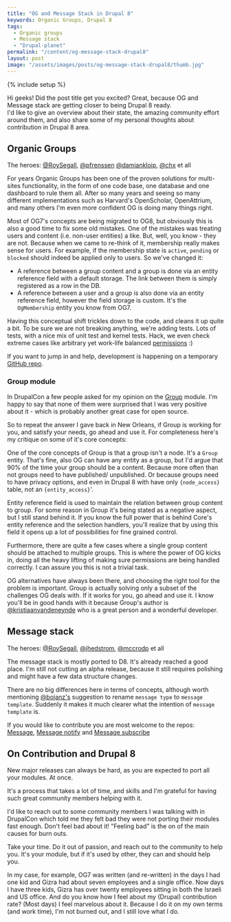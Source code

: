 ```yaml
---
title: "OG and Message Stack in Drupal 8"
keywords: Organic Groups, Drupal 8
tags:
  - Organic groups
  - Message stack
  - "Drupal-planet"
permalink: "/content/og-message-stack-drupal8"
layout: post
image: "/assets/images/posts/og-message-stack-drupal8/thumb.jpg"
---
```


{% include setup %}

Hi geeks! Did the post title get you excited? Great, because OG and Message stack are
getting closer to being Drupal 8 ready.  
I'd like to give an overview about their state, the amazing
community effort around them, and also share some of my personal thoughts about contribution
in Drupal 8 area.

<!-- more -->

## Organic Groups

The heroes: [@RoySegall](https://www.drupal.org/u/RoySegall), [@pfrenssen](https://www.drupal.org/u/pfrenssen) [@damiankloip](https://www.drupal.org/u/damiankloip), [@chx](https://www.drupal.org/u/chx) et all

For years Organic Groups has been one of the proven solutions for multi-sites functionality,
in the form of one code base, one database and one dashboard to rule them all.
After so many years and seeing so many different implementations such as Harvard's OpenScholar, OpenAttrium, and many others I'm even more confident OG is doing many things right.

Most of OG7's concepts are being migrated to OG8, but obviously this is also a good time to fix some
old mistakes. One of the mistakes was treating users and content (i.e. non-user entities) a like. But, well, you know - they are not. Because when we came to re-think of it, membership really makes sense for users. For example, if the membership state is `active`, `pending` or `blocked` should indeed be applied only to users. So we've changed it:

* A reference between a group content and a group is done via an entity reference field with a default storage. The link between them is simply registered as a row in the DB.
* A reference between a user and a group is also done via an entity reference field, however the field storage is custom. It's the `OgMembership` entity you know from OG7.

Having this conceptual shift trickles down to the code, and cleans it up quite a bit. To be sure we are not
breaking anything, we're adding tests. Lots of tests, with a nice mix of unit test and kernel tests. Hack, we even check extreme cases like arbitrary yet work-life balanced [permissions](https://github.com/amitaibu/og/blob/c2bf4de582105e8c71f52d48c423c98d18fe75bf/tests/src/Unit/PermissionEventTest.php#L389-L390) :)

If you want to jump in and help, development is happening on a temporary [GitHub repo](https://github.com/amitaibu/og).

### Group module

In DrupalCon a few people asked for my opinion on the [Group](https://www.drupal.org/project/group) module. I'm happy to say that none of them
were surprised that I was very positive about it - which is probably another great case for open source.

So to repeat the answer I gave back in New Orleans, if Group is working for you,
and satisfy your needs, go ahead and use it. For completeness here's my critique on some of it's core concepts:

One of the core concepts of Group is that a group isn't a node. It's a `Group` entity. That's fine, also OG
can have any entity as a group, but I'd argue that 90% of the time your group should be a content.
Because more often than not groups need to have published/ unpublished. Or because groups need to have privacy options, and
even in Drupal 8 with have only `{node_access}` table, not an `{entity_access}`'.

Entity reference field is used to maintain the relation between group content to group. For some reason in Group it's being stated as a negative aspect, but I still stand behind it. If you know the full power that is behind Core's entity reference and the selection handlers, you'll realize that by using this field it opens up a lot of possibilities for fine grained control.

Furthermore, there are quite a few cases where a single group content should be attached to multiple groups. This is where the power of OG kicks in, doing all the heavy lifting of making sure permissions
are being handled correctly. I can assure you this is not a trivial task.

OG alternatives have always been there, and choosing the right tool
for the problem is important. Group is actually solving only a subset of the challenges OG deals with. If it works for you, go ahead and use it. I know you'll be in good hands with it because Group's author is [@kristiaanvandeneynde](https://www.drupal.org/u/kristiaanvandeneynde) who is a great person and
a wonderful developer.


## Message stack

The heroes: [@RoySegall](https://www.drupal.org/u/RoySegall), [@jhedstrom](https://www.drupal.org/u/jhedstrom), [@mccrodp](https://www.drupal.org/u/mccrodp) et all

The message stack is mostly ported to D8. It's already reached a good place. I'm still not cutting an alpha release, because it still requires polishing and might have a few data structure changes.

There are no big differences here in terms of concepts, although worth mentioning [@bojanz's](https://www.drupal.org/u/bojanz) suggestion to rename `message type` to `message template`.
Suddenly it makes it much clearer what the intention of `message template` is.

If you would like to contribute you are most welcome to the repos: [Message](https://github.com/Gizra/message), [Message notify](https://github.com/Gizra/message_notify) and [Message subscribe](https://github.com/Gizra/message_subscribe)

## On Contribution and Drupal 8

New major releases can always be hard, as you are expected to port all your modules. At once.

It's a process that takes a lot of time, and skills and I'm grateful for having such great community members helping with it.

I'd like to reach out to some community members I was talking with in DrupalCon which told me they felt
bad they were not porting their modules fast enough. Don't feel bad about it! "Feeling bad" is the on
of the main causes for burn outs.

Take your time. Do it out of passion, and reach out to the community to help you. It's your module, but if it's used by other, they can and should help you.

In my case, for example, OG7 was written (and re-written) in the days I had one kid and Gizra had about seven employees and a single office. Now days I have three kids, Gizra has over twenty employees sitting in both the Israeli and US office.
And do you know how I feel about my (Drupal) contribution rate? (Most days) I feel marvelous about it. Because I do it on my own terms (and work time), I'm not burned out, and I still love what I do.
